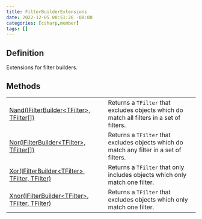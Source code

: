 ```yaml
---
title: FilterBuilderExtensions
date: 2022-12-05 00:51:26 -08:00
categories: [csharp,member]
tags: []
---
```


## Definition

Extensions for filter builders.

## Methods
<table><tr><td><!--/posts/csharp.member.entitydb.common.extensions.filterbuilderextensions.nand/--><a href='#'>Nand(IFilterBuilder&lt;TFilter&gt;, TFilter[])</a></td><td>
Returns a <code class='language-plaintext highlighter-rouge'>TFilter</code> that excludes objects which do match all filters in a set of filters.
</td></tr><tr><td><!--/posts/csharp.member.entitydb.common.extensions.filterbuilderextensions.nor/--><a href='#'>Nor(IFilterBuilder&lt;TFilter&gt;, TFilter[])</a></td><td>
Returns a <code class='language-plaintext highlighter-rouge'>TFilter</code> that excludes objects which do match any filter in a set of filters.
</td></tr><tr><td><!--/posts/csharp.member.entitydb.common.extensions.filterbuilderextensions.xor/--><a href='#'>Xor(IFilterBuilder&lt;TFilter&gt;, TFilter, TFilter)</a></td><td>
Returns a <code class='language-plaintext highlighter-rouge'>TFilter</code> that only includes objects which only match one filter.
</td></tr><tr><td><!--/posts/csharp.member.entitydb.common.extensions.filterbuilderextensions.xnor/--><a href='#'>Xnor(IFilterBuilder&lt;TFilter&gt;, TFilter, TFilter)</a></td><td>
Returns a <code class='language-plaintext highlighter-rouge'>TFilter</code> that excludes objects which only match one filter.
</td></tr></table>
